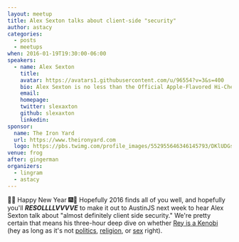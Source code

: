```yaml
---
layout: meetup
title: Alex Sexton talks about client-side "security"
author: astacy
categories:
  - posts
  - meetups
when: 2016-01-19T19:30:00-06:00
speakers:
  - name: Alex Sexton
    title:
    avatar: https://avatars1.githubusercontent.com/u/96554?v=3&s=400
    bio: Alex Sexton is no less than the Official Apple-Flavored Hi-Chew Brand Ambassador. If he ever runs for office, this post was fake.
    email:
    homepage:
    twitter: slexaxton
    github: slexaxton
    linkedin:
sponsor:
  name: The Iron Yard
  url: https://www.theironyard.com
  logo: https://pbs.twimg.com/profile_images/552955646346145793/DKlUDGsR_400x400.png
venue: frog
after: gingerman
organizers:
  - lingram
  - astacy
---
```


&#127881;&#127878; Happy New Year &#127878;&#127881; Hopefully 2016 finds all of you well, and hopefully you'll **_RESOLLLLVVVVE_** to make it out to AustinJS next week to hear Alex Sexton talk about "almost definitely client side security." We're pretty certain that means his three-hour deep dive on whether [Rey is a Kenobi](http://wil.to/_/whatno.gif) (hey as long as it's not [politics](https://twitter.com/slexaxton/status/419373720080105472), [religion](https://alexsexton.com/blog/2015/02/the-15-commandments-of-front-end-performance/), or [sex](https://twitter.com/SlexAxton/status/685163843564093440) right).
